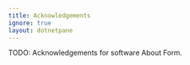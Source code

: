 ```yaml
---
title: Acknowledgements
ignore: true
layout: dotnetpane
---
```


TODO: Acknowledgements for software About Form.